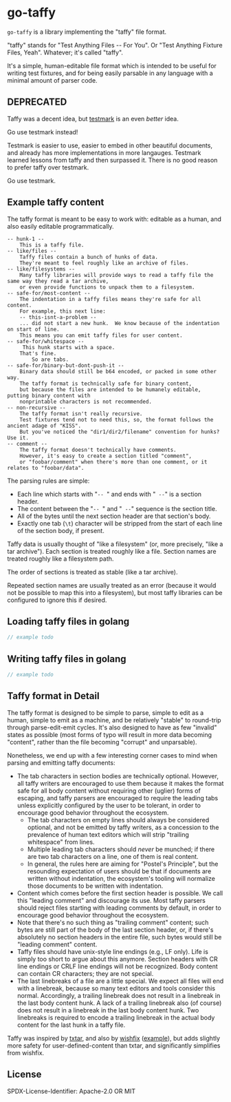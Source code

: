 go-taffy
========

`go-taffy` is a library implementing the "taffy" file format.

"taffy" stands for "Test Anything Files -- For You".
Or "Test Anything Fixture Files, Yeah".
Whatever; it's called "taffy".

It's a simple, human-editable file format which is intended to be useful for writing test fixtures,
and for being easily parsable in any language with a minimal amount of parser code.


DEPRECATED
----------

Taffy was a decent idea, but [testmark](https://github.com/warpfork/go-testmark)
is an even _better_ idea.

Go use testmark instead!

Testmark is easier to use,
easier to embed in other beautiful documents,
and already has more implementations in more langauges.
Testmark learned lessons from taffy and then surpassed it.
There is no good reason to prefer taffy over testmark.

Go use testmark.


Example taffy content
---------------------

The taffy format is meant to be easy to work with:
editable as a human,
and also easily editable programmatically.

```text
-- hunk-1 --
	This is a taffy file.
-- like/files --
	Taffy files contain a bunch of hunks of data.
	They're meant to feel roughly like an archive of files.
-- like/filesystems --
	Many taffy libraries will provide ways to read a taffy file the same way they read a tar archive,
	or even provide functions to unpack them to a filesystem.
-- safe-for/most-content --
	The indentation in a taffy files means they're safe for all content.
	For example, this next line:
	-- this-isnt-a-problem --
	... did not start a new hunk.  We know because of the indentation on start of line.
	This means you can emit taffy files for user content.
-- safe-for/whitespace --
	 This hunk starts with a space.
	That's fine.
		So are tabs.
-- safe-for/binary-but-dont-push-it --
	Binary data should still be b64 encoded, or packed in some other way.
	The taffy format is technically safe for binary content,
	but because the files are intended to be humanely editable, putting binary content with
	nonprintable characters is not recommended.
-- non-recursive --
	The taffy format isn't really recursive.
	Test fixtures tend not to need this, so, the format follows the ancient adage of "KISS".
	But you've noticed the "dir1/dir2/filename" convention for hunks?  Use it.
-- comment --
	The taffy format doesn't technically have comments.
	However, it's easy to create a section titled "comment",
	or "foobar/comment" when there's more than one comment, or it relates to "foobar/data".
```

The parsing rules are simple:

- Each line which starts with "`-- `" and ends with "` --`" is a section header.
- The content between the "`-- `" and "` --`" sequence is the section title.
- All of the bytes until the next section header are that section's body.
- Exactly one tab (`\t`) character will be stripped from the start of each line of the section body, if present.


Taffy data is usually thought of "like a filesystem" (or, more precisely, "like a tar archive").
Each section is treated roughly like a file.
Section names are treated roughly like a filesystem path.

The order of sections is treated as stable (like a tar archive).

Repeated section names are usually treated as an error
(because it would not be possible to map this into a filesystem),
but most taffy libraries can be configured to ignore this if desired.


Loading taffy files in golang
-----------------------------

```go
// example todo
```


Writing taffy files in golang
-----------------------------

```go
// example todo
```

Taffy format in Detail
----------------------

The taffy format is designed to be simple to parse,
simple to edit as a human,
simple to emit as a machine,
and be relatively "stable" to round-trip through parse-edit-emit cycles.
It's also designed to have as few "invalid" states as possible
(most forms of typo will result in more data becoming "content",
rather than the file becoming "corrupt" and unparsable).

Nonetheless, we end up with a few interesting corner cases to mind
when parsing and emitting taffy documents:

- The tab characters in section bodies are technically optional.
  However, all taffy writers are encouraged to use them
  because it makes the format safe for all body content
  without requiring other (uglier) forms of escaping,
  and taffy parsers are encouraged to require the leading tabs
  unless explicitly configured by the user to be tolerant,
  in order to encourage good behavior throughout the ecosystem.
	- The tab characters on empty lines should always be
	  considered optional, and not be emitted by taffy writers,
	  as a concession to the prevalence of human text editors
	  which will strip "trailing whitespace" from lines.
	- Multiple leading tab characters should *never* be munched;
	  if there are two tab characters on a line, one of them is real content.
	- In general, the rules here are aiming for "Postel's Principle",
	  but the resounding expectation of users should be that if documents
	  are written without indentation, the ecosystem's tooling will
	  normalize those documents to be written with indentation.
- Content which comes before the first section header is possible.
  We call this "leading comment" and discourage its use.
  Most taffy parsers should reject files starting with leading comments by default,
  in order to encourage good behavior throughout the ecosystem.
- Note that there's no such thing as "trailing comment" content;
  such bytes are still part of the body of the last section header,
  or, if there's absolutely no section headers in the entire file,
  such bytes would still be "leading comment" content.
- Taffy files should have unix-style line endings (e.g., LF only).
  Life is simply too short to argue about this anymore.
  Section headers with CR line endings or CRLF line endings will not be recognized.
  Body content can contain CR characters; they are not special.
- The last linebreaks of a file are a little special.
  We expect all files will end with a linebreak,
  because so many text editors and tools consider this normal.
  Accordingly, a trailing linebreak does not result in a linebreak in the last body content hunk.
  A lack of a trailing linebreak also (of course) does not result in a linebreak in the last body content hunk.
  Two linebreaks is required to encode a trailing linebreak in the actual body content for the last hunk in a taffy file.

Taffy was inspired by [txtar](https://pkg.go.dev/golang.org/x/tools/txtar),
and also by [wishfix](https://github.com/warpfork/go-wish/blob/master/wishfix/format.md)
([example](https://github.com/polydawn/repeatr/blob/d581713218bad916aee5b67a55e93806bb8873f2/examples/hello-cached.tcase)),
but adds slightly more safety for user-defined-content than txtar,
and significantly simplifies from wishfix.


License
-------

SPDX-License-Identifier: Apache-2.0 OR MIT
